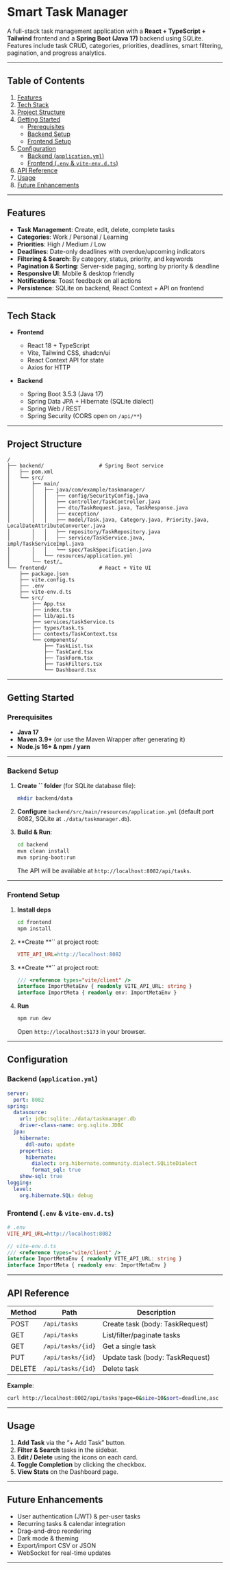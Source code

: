 # Smart Task Manager

A full-stack task management application with a **React + TypeScript + Tailwind** frontend and a **Spring Boot (Java 17)** backend using SQLite.\
Features include task CRUD, categories, priorities, deadlines, smart filtering, pagination, and progress analytics.

---

## Table of Contents

1. [Features](#features)
2. [Tech Stack](#tech-stack)
3. [Project Structure](#project-structure)
4. [Getting Started](#getting-started)
   - [Prerequisites](#prerequisites)
   - [Backend Setup](#backend-setup)
   - [Frontend Setup](#frontend-setup)
5. [Configuration](#configuration)
   - [Backend (](#backend-applicationyml)[`application.yml`](#backend-applicationyml)[)](#backend-applicationyml)
   - [Frontend (](#frontend-env--vite-envdts)[`.env`](#frontend-env--vite-envdts)[ & ](#frontend-env--vite-envdts)[`vite-env.d.ts`](#frontend-env--vite-envdts)[)](#frontend-env--vite-envdts)
6. [API Reference](#api-reference)
7. [Usage](#usage)
8. [Future Enhancements](#future-enhancements)

---

## Features

- **Task Management**: Create, edit, delete, complete tasks
- **Categories**: Work / Personal / Learning
- **Priorities**: High / Medium / Low
- **Deadlines**: Date-only deadlines with overdue/upcoming indicators
- **Filtering & Search**: By category, status, priority, and keywords
- **Pagination & Sorting**: Server-side paging, sorting by priority & deadline
- **Responsive UI**: Mobile & desktop friendly
- **Notifications**: Toast feedback on all actions
- **Persistence**: SQLite on backend, React Context + API on frontend

---

## Tech Stack

- **Frontend**

  - React 18 + TypeScript
  - Vite, Tailwind CSS, shadcn/ui
  - React Context API for state
  - Axios for HTTP

- **Backend**

  - Spring Boot 3.5.3 (Java 17)
  - Spring Data JPA + Hibernate (SQLite dialect)
  - Spring Web / REST
  - Spring Security (CORS open on `/api/**`)

---

## Project Structure

```
/
├── backend/                  # Spring Boot service
│   ├── pom.xml
│   └── src/
│       ├── main/
│       │   ├── java/com/example/taskmanager/
│       │   │   ├── config/SecurityConfig.java
│       │   │   ├── controller/TaskController.java
│       │   │   ├── dto/TaskRequest.java, TaskResponse.java
│       │   │   ├── exception/
│       │   │   ├── model/Task.java, Category.java, Priority.java, LocalDateAttributeConverter.java
│       │   │   ├── repository/TaskRepository.java
│       │   │   ├── service/TaskService.java, impl/TaskServiceImpl.java
│       │   │   └── spec/TaskSpecification.java
│       │   └── resources/application.yml
│       └── test/…
└── frontend/                 # React + Vite UI
    ├── package.json
    ├── vite.config.ts
    ├── .env
    ├── vite-env.d.ts
    └── src/
        ├── App.tsx
        ├── index.tsx
        ├── lib/api.ts
        ├── services/taskService.ts
        ├── types/task.ts
        ├── contexts/TaskContext.tsx
        └── components/
            ├── TaskList.tsx
            ├── TaskCard.tsx
            ├── TaskForm.tsx
            ├── TaskFilters.tsx
            └── Dashboard.tsx
```

---

## Getting Started

### Prerequisites

- **Java 17**
- **Maven 3.9+** (or use the Maven Wrapper after generating it)
- **Node.js 16+ & npm / yarn**

---

### Backend Setup

1. **Create **``** folder** (for SQLite database file):

   ```bash
   mkdir backend/data
   ```

2. **Configure** `backend/src/main/resources/application.yml` (default port 8082, SQLite at `./data/taskmanager.db`).

3. **Build & Run**:

   ```bash
   cd backend
   mvn clean install
   mvn spring-boot:run
   ```

   The API will be available at `http://localhost:8082/api/tasks`.

---

### Frontend Setup

1. **Install deps**

   ```bash
   cd frontend
   npm install
   ```

2. **Create **`` at project root:

   ```ini
   VITE_API_URL=http://localhost:8082
   ```

3. **Create **`` at project root:

   ```ts
   /// <reference types="vite/client" />
   interface ImportMetaEnv { readonly VITE_API_URL: string }
   interface ImportMeta { readonly env: ImportMetaEnv }
   ```

4. **Run**

   ```bash
   npm run dev
   ```

   Open `http://localhost:5173` in your browser.

---

## Configuration

### Backend (`application.yml`)

```yaml
server:
  port: 8082
spring:
  datasource:
    url: jdbc:sqlite:./data/taskmanager.db
    driver-class-name: org.sqlite.JDBC
  jpa:
    hibernate:
      ddl-auto: update
    properties:
      hibernate:
        dialect: org.hibernate.community.dialect.SQLiteDialect
        format_sql: true
    show-sql: true
logging:
  level:
    org.hibernate.SQL: debug
```

### Frontend (`.env` & `vite-env.d.ts`)

```ini
# .env
VITE_API_URL=http://localhost:8082
```

```ts
// vite-env.d.ts
/// <reference types="vite/client" />
interface ImportMetaEnv { readonly VITE_API_URL: string }
interface ImportMeta { readonly env: ImportMetaEnv }
```

---

## API Reference

| Method | Path              | Description                     |
| ------ | ----------------- | ------------------------------- |
| POST   | `/api/tasks`      | Create task (body: TaskRequest) |
| GET    | `/api/tasks`      | List/filter/paginate tasks      |
| GET    | `/api/tasks/{id}` | Get a single task               |
| PUT    | `/api/tasks/{id}` | Update task (body: TaskRequest) |
| DELETE | `/api/tasks/{id}` | Delete task                     |

**Example**:

```bash
curl http://localhost:8082/api/tasks?page=0&size=10&sort=deadline,asc
```

---

## Usage

1. **Add Task** via the “+ Add Task” button.
2. **Filter & Search** tasks in the sidebar.
3. **Edit / Delete** using the icons on each card.
4. **Toggle Completion** by clicking the checkbox.
5. **View Stats** on the Dashboard page.

---

## Future Enhancements

- User authentication (JWT) & per-user tasks
- Recurring tasks & calendar integration
- Drag-and-drop reordering
- Dark mode & theming
- Export/import CSV or JSON
- WebSocket for real-time updates

---


